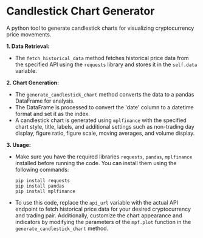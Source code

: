 # Candlestick Chart Generator
A python tool to generate candlestick charts for visualizing cryptocurrency price movements.

__1. Data Retrieval:__

 - The ```fetch_historical_data``` method fetches historical price data from the specified API using the ```requests``` library and stores it in the ```self.data``` variable.
   
__2. Chart Generation:__

 - The ```generate_candlestick_chart``` method converts the data to a pandas DataFrame for analysis.
 - The DataFrame is processed to convert the 'date' column to a datetime format and set it as the index.
 - A candlestick chart is generated using ```mplfinance``` with the specified chart style, title, labels, and additional settings such as non-trading day display, figure ratio, figure scale, moving averages, and volume display.

__3. Usage:__

 - Make sure you have the required libraries ```requests```, ```pandas```, ```mplfinance``` installed before running the code. You can install them using the following commands:
   ```
   pip install requests
   pip install pandas
   pip install mplfinance
   ```
 - To use this code, replace the ```api_url``` variable with the actual API endpoint to fetch historical price data for your desired cryptocurrency and trading pair. Additionally, customize the chart appearance and indicators by modifying the parameters of the ```mpf.plot``` function in the ```generate_candlestick_chart``` method.
   
